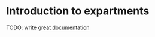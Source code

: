 # Introduction to expartments

TODO: write [great documentation](http://jacobian.org/writing/great-documentation/what-to-write/)

